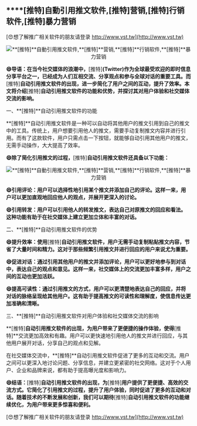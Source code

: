## ****[推特]**自動引用推文软件,**[推特]**营销,**[推特]**行销软件,**[推特]**暴力营销**

[😍想了解推广相关软件的朋友请登录 http://www.vst.tw](http://www.vst.tw)

 <center><img src="https://vst.tw/MP4/tuiguang/png/0.png" alt="**[推特]**自動引用推文软件,**[推特]**营销,**[推特]**行销软件,**[推特]**暴力营销"></center>

**😄导语：在当今社交媒体的浪潮中，**[推特]**(Twitter)作为全球最受欢迎的即时信息分享平台之一，已经成为人们互相交流、分享观点和参与全球对话的重要工具。而**[推特]**自动引用推文软件的出现，进一步简化了用户之间的互动，提升了效率。本文将介绍**[推特]**自动引用推文软件的功能和优势，并探讨其对用户体验和社交媒体交流的影响。**

一、**[推特]**自动引用推文软件的功能

**[推特]**自动引用推文软件是一种可以自动将其他用户的推文引用到自己的推文中的工具。传统上，用户想要引用他人的推文，需要手动复制推文内容并进行引用。而有了这款软件，用户只需点击一下按钮，就能够自动引用其他用户的推文，无需手动操作，大大提高了效率。

**😄除了简化引用推文的过程，**[推特]**自动引用推文软件还具备以下功能：**

 <center><img src="https://vst.tw/MP4/tuiguang/png/7.png" alt="**[推特]**自動引用推文软件,**[推特]**营销,**[推特]**行销软件,**[推特]**暴力营销"></center>

**😄引用评论：用户可以选择性地引用某个推文并添加自己的评论。这样一来，用户可以更加直观地回应他人的观点，并展开更深入的讨论。**

**😄引用转发：用户可以引用他人的转发推文，表达自己对原推文的回应和看法。这种功能有助于在社交媒体上建立更加立体和丰富的对话。**

二、**[推特]**自动引用推文软件的优势

**😄提升效率：使用**[推特]**自动引用推文软件，用户无需手动复制粘贴推文内容，节省了大量时间和精力。这对于那些频繁引用推文并进行回应的用户来说尤为重要。**

**😄促进对话：通过引用其他用户的推文并添加评论，用户可以更好地参与到对话中，表达自己的观点和意见。这样一来，社交媒体上的交流更加丰富多样，用户之间的互动也更加活跃。**

**😄提高可读性：通过引用推文的方式，用户可以更清楚地表达自己的回应，并将对话的脉络呈现给其他用户。这有助于提高推文的可读性和理解度，使信息传达更加准确和清晰。**

三、**[推特]**自动引用推文软件对用户体验和社交媒体交流的影响

**[推特]**自动引用推文软件的出现，为用户带来了更便捷的操作体验，使得**[推特]**交流更加高效和有趣。用户可以更快速地引用他人的推文并进行回应，与其他用户展开对话，分享自己的观点和见解。

在社交媒体交流中，**[推特]**自动引用推文软件促进了更多的互动和交流。用户之间可以更深入地讨论问题、分享信息，并建立更紧密的社交网络。这对于个人用户、企业和品牌来说，都有助于提高曝光度和影响力。

**😄结语：**[推特]**自动引用推文软件的出现，为**[推特]**用户提供了更便捷、高效的交流方式。它简化了引用推文的过程，提升了用户体验，同时促进了更多的互动和对话。随着技术的不断发展和创新，我们可以期待**[推特]**自动引用推文软件的功能继续优化，为用户带来更多惊喜和便利。**

[😍想了解推广相关软件的朋友请登录 http://www.vst.tw](http://www.vst.tw)



